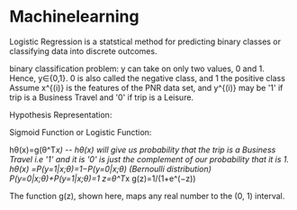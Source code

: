 # Machinelearning

Logistic Regression is a statstical method for predicting binary classes or classifying data into discrete outcomes.

binary classification problem: y can take on only two values, 0 and 1. 
Hence, y∈{0,1}. 0 is also called the negative class, and 1 the positive class
Assume x^{(i)} is the features of the PNR data set, and y^{(i)} may be '1' if trip is a Business Travel and '0' if trip is a Leisure.

Hypothesis Representation:

Sigmoid Function or Logistic Function:

hθ(x)=g(θ^T*x)   -- hθ(x) will give us probability that the trip is a Business Travel i.e '1' and it is '0' is just the complement of our probability that it is 1. 
                    hθ(x) =P(y=1|x;θ)=1−P(y=0|x;θ) (Bernoulli distribution)
                    P(y=0|x;θ)+P(y=1|x;θ)=1
z=θ^T*x
g(z)=1/(1+e^(−z))

The function g(z), shown here, maps any real number to the (0, 1) interval.








